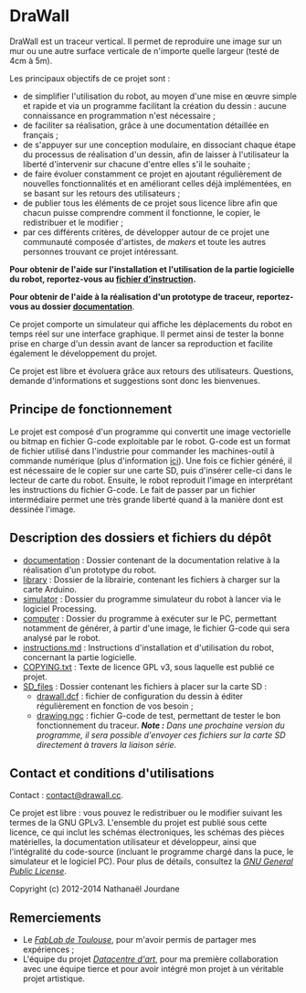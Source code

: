 DraWall
=======

DraWall est un traceur vertical. Il permet de reproduire une image sur un mur ou une autre surface verticale de n'importe quelle largeur (testé de 4cm à 5m).

Les principaux objectifs de ce projet sont :
- de simplifier l'utilisation du robot, au moyen d'une mise en œuvre simple et rapide et via un programme facilitant la création du dessin : aucune connaissance en programmation n'est nécessaire ;
- de faciliter sa réalisation, grâce à une documentation détaillée en français ;
- de s'appuyer sur une conception modulaire, en dissociant chaque étape du processus de réalisation d'un dessin, afin de laisser à l'utilisateur la liberté d'intervenir sur chacune d'entre elles s'il le souhaite ;
- de faire évoluer constamment ce projet en ajoutant régulièrement de nouvelles fonctionnalités et en améliorant celles déjà implémentées, en se basant sur les retours des utilisateurs ;
- de publier tous les éléments de ce projet sous licence libre afin que chacun puisse comprendre comment il fonctionne, le copier, le redistribuer et le modifier ;
- par ces différents critères, de développer autour de ce projet une communauté composée d'artistes, de *makers* et toute les autres personnes trouvant ce projet intéressant.

**Pour obtenir de l'aide sur l'installation et l'utilisation de la partie logicielle du robot, reportez-vous au [fichier d’instruction][ins].**

**Pour obtenir de l'aide à la réalisation d'un prototype de traceur, reportez-vous au dossier [documentation][doc]**.

Ce projet comporte un simulateur qui affiche les déplacements du robot en temps réel sur une interface graphique. Il permet ainsi de tester la bonne prise en charge d'un dessin avant de lancer sa reproduction et facilite également le développement du projet.

Ce projet est libre et évoluera grâce aux retours des utilisateurs. Questions, demande d'informations et suggestions sont donc les bienvenues.

Principe de fonctionnement
--------------------------

Le projet est composé d'un programme qui convertit une image vectorielle ou bitmap en fichier G-code exploitable par le robot. G-code est un format de fichier utilisé dans l'industrie pour commander les machines-outil à commande numérique (plus d'information [ici](http://fr.wikipedia.org/wiki/G-code)). Une fois ce fichier généré, il est nécessaire de le copier sur une carte SD, puis d'insérer celle-ci dans le lecteur de carte du robot. Ensuite, le robot reproduit l'image en interprétant les instructions du fichier G-code. Le fait de passer par un fichier intermédiaire permet une très grande liberté quand à la manière dont est dessinée l'image.

Description des dossiers et fichiers du dépôt
---------------------------------------------

- [documentation][doc] : Dossier contenant de la documentation relative à la réalisation d'un prototype du robot.
- [library][lib] : Dossier de la librairie, contenant les fichiers à charger sur la carte Arduino.
- [simulator][sim] : Dossier du programme simulateur du robot à lancer via le logiciel Processing.
- [computer][com] : Dossier du programme à exécuter sur le PC, permettant notamment de générer, à partir d'une image, le fichier G-code qui sera analysé par le robot.
- [instructions.md][ins] : Instructions d'installation et d'utilisation du robot, concernant la partie logicielle.
- [COPYING.txt][cop] : Texte de licence GPL v3, sous laquelle est publié ce projet.
- [SD_files][sd] : Dossier contenant les fichiers à placer sur la carte SD :
	- [drawall.dcf][dcf] : fichier de configuration du dessin à éditer régulièrement en fonction de vos besoin ;
	- [drawing.ngc][ngc] : fichier G-code de test, permettant de tester le bon fonctionnement du traceur.
	_**Note :** Dans une prochaine version du programme, il sera possible d'envoyer ces fichiers sur la carte SD directement à travers la liaison série._

Contact et conditions d'utilisations
------------------------------------

Contact : contact@drawall.cc.

Ce projet est libre : vous pouvez le redistribuer ou le modifier suivant les termes de la GNU GPLv3. L'ensemble du projet est publié sous cette licence, ce qui inclut les schémas électroniques, les schémas des pièces matérielles, la documentation utilisateur et développeur, ainsi que l'intégralité du code-source (incluant le programme chargé dans la puce, le simulateur et le logiciel PC). Pour plus de détails, consultez la [*GNU General Public License*][cop].

Copyright (c) 2012-2014 Nathanaël Jourdane

Remerciements
-------------

- Le *[FabLab de Toulouse](http://www.artilect.fr/)*, pour m'avoir permis de partager mes expériences ;
- L'équipe du projet *[Datacentre d'art](http://www.ordigami.net/circuit-beant.php)*, pour ma première collaboration avec une équipe tierce et pour avoir intégré mon projet à un véritable projet artistique.

[doc]: https://github.com/roipoussiere/Drawall/tree/master/documentation
[dev]: https://github.com/roipoussiere/DraWall/blob/master/instructions.md#note-aux-d%C3%A9veloppeurs
[ins]: http://instructions.drawbot.cc/
[sim]: https://github.com/roipoussiere/Drawall/tree/master/simulator
[lib]: https://github.com/roipoussiere/Drawall/tree/master/library
[com]: https://github.com/roipoussiere/Drawall/tree/master/computer
[cop]: https://github.com/roipoussiere/Drawall/blob/master/COPYING.txt
[sd]: https://github.com/roipoussiere/Drawall/blob/master/library/SD_files
[dcf]: library/SD_files/drawall.dcf
[ngc]: library/SD_files/drawall.ngc
